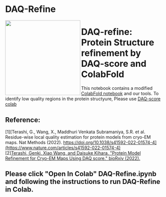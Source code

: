 # DAQ-Refine


<img src="https://user-images.githubusercontent.com/50850224/184964587-79a4e08d-4edd-4ef8-b69b-dfa8fe3b4804.png" align="left" style="height:240px">

# DAQ-refine: Protein Structure refinement by DAQ-score and ColabFold

This notebook contains a modified [ColabFold notebook](https://colab.research.google.com/github/sokrypton/ColabFold/blob/main/AlphaFold2.ipynb) and our tools.
To identify low quality regions in the protein structyure,
Please use [DAQ-score colab](https://colab.research.google.com/drive/1Q-Dj42QjVO8TCOLXMQBJlvm1zInxPkOu?usp=sharing)

## Reference:    
[1][Terashi, G., Wang, X., Maddhuri Venkata Subramaniya, S.R. et al. Residue-wise local quality estimation for protein models from cryo-EM maps. Nat Methods (2022). https://doi.org/10.1038/s41592-022-01574-4](https://www.nature.com/articles/s41592-022-01574-4)   
[2][Terashi, Genki, Xiao Wang, and Daisuke Kihara. "Protein Model Refinement for Cryo-EM Maps Using DAQ score." bioRxiv (2022).](https://www.biorxiv.org/content/10.1101/2022.08.23.505034v1.full.pdf)

## Please click "Open In Colab" DAQ-Refine.ipynb and following the instructions to run DAQ-Refine in Colab.
